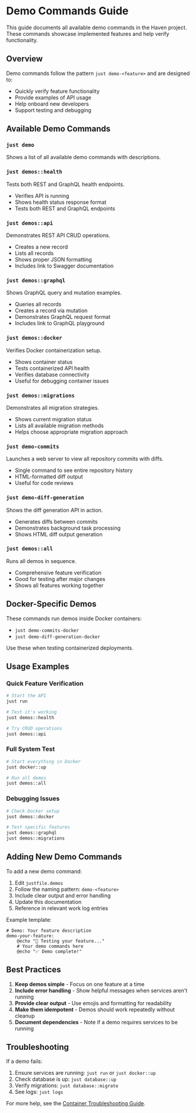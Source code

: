 # Demo Commands Guide

This guide documents all available demo commands in the Haven project. These commands showcase implemented features and help verify functionality.

## Overview

Demo commands follow the pattern `just demo-<feature>` and are designed to:
- Quickly verify feature functionality
- Provide examples of API usage
- Help onboard new developers
- Support testing and debugging

## Available Demo Commands

### `just demo`
Shows a list of all available demo commands with descriptions.

### `just demos::health`
Tests both REST and GraphQL health endpoints.
- Verifies API is running
- Shows health status response format
- Tests both REST and GraphQL endpoints

### `just demos::api`
Demonstrates REST API CRUD operations.
- Creates a new record
- Lists all records
- Shows proper JSON formatting
- Includes link to Swagger documentation

### `just demos::graphql`
Shows GraphQL query and mutation examples.
- Queries all records
- Creates a record via mutation
- Demonstrates GraphQL request format
- Includes link to GraphQL playground

### `just demos::docker`
Verifies Docker containerization setup.
- Shows container status
- Tests containerized API health
- Verifies database connectivity
- Useful for debugging container issues

### `just demos::migrations`
Demonstrates all migration strategies.
- Shows current migration status
- Lists all available migration methods
- Helps choose appropriate migration approach

### `just demo-commits`
Launches a web server to view all repository commits with diffs.
- Single command to see entire repository history
- HTML-formatted diff output
- Useful for code reviews

### `just demo-diff-generation`
Shows the diff generation API in action.
- Generates diffs between commits
- Demonstrates background task processing
- Shows HTML diff output generation

### `just demos::all`
Runs all demos in sequence.
- Comprehensive feature verification
- Good for testing after major changes
- Shows all features working together

## Docker-Specific Demos

These commands run demos inside Docker containers:

- `just demo-commits-docker`
- `just demo-diff-generation-docker`

Use these when testing containerized deployments.

## Usage Examples

### Quick Feature Verification
```bash
# Start the API
just run

# Test it's working
just demos::health

# Try CRUD operations
just demos::api
```

### Full System Test
```bash
# Start everything in Docker
just docker::up

# Run all demos
just demos::all
```

### Debugging Issues
```bash
# Check Docker setup
just demos::docker

# Test specific features
just demos::graphql
just demos::migrations
```

## Adding New Demo Commands

To add a new demo command:

1. Edit `justfile.demos`
2. Follow the naming pattern: `demo-<feature>`
3. Include clear output and error handling
4. Update this documentation
5. Reference in relevant work log entries

Example template:
```just
# Demo: Your feature description
demo-your-feature:
    @echo "🎯 Testing your feature..."
    # Your demo commands here
    @echo "✅ Demo complete!"
```

## Best Practices

1. **Keep demos simple** - Focus on one feature at a time
2. **Include error handling** - Show helpful messages when services aren't running
3. **Provide clear output** - Use emojis and formatting for readability
4. **Make them idempotent** - Demos should work repeatedly without cleanup
5. **Document dependencies** - Note if a demo requires services to be running

## Troubleshooting

If a demo fails:

1. Ensure services are running: `just run` or `just docker::up`
2. Check database is up: `just database::up`
3. Verify migrations: `just database::migrate`
4. See logs: `just logs`

For more help, see the [Container Troubleshooting Guide](../operations/container-troubleshooting.md).
